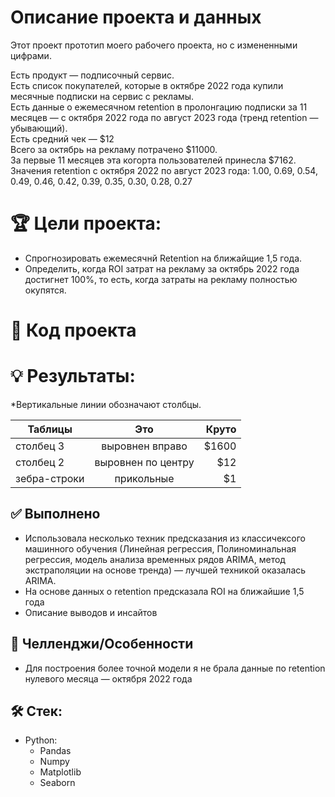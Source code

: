 # Описание проекта и данных
Этот проект прототип моего рабочего проекта, но с измененными цифрами. </br>

Есть продукт — подписочный сервис. </br>
Есть список покупателей, которые в октябре 2022 года купили месячные подписки на сервис с рекламы. </br>
Есть данные о ежемесячном retention в пролонгацию подписки за 11 месяцев — с октября 2022 года по август 2023 года (тренд retention — убывающий).</br>
Есть средний чек — $12 </br>
Всего за октябрь на рекламу потрачено $11000. </br>
За первые 11 месяцев эта когорта пользователей принесла $7162. </br>
Значения retention c октября 2022 по август 2023 года:  1.00, 0.69, 0.54, 0.49, 0.46, 0.42, 0.39, 0.35, 0.30, 0.28, 0.27

# 🏆 Цели проекта:
* Спрогнозировать ежемесячнй Retention на ближайщие 1,5 года.
* Определить, когда ROI затрат на рекламу за октябрь 2022 года достигнет 100%, то есть, когда затраты на рекламу полностью окупятся.


# 🐍 Код проекта

# 💡 Результаты:
*Вертикальные линии обозначают столбцы.

| Таблицы       | Это                | Круто |
| ------------- |:------------------:| -----:|
| столбец 3     | выровнен вправо    | $1600 |
| столбец 2     | выровнен по центру |   $12 |
| зебра-строки  | прикольные         |    $1 |



## ✅ Выполнено
* Использовала несколько техник предсказания из классичексого машинного обучения (Линейная регрессия, Полиноминальная регрессия, модель анализа временных рядов ARIMA, метод экстраполяции на основе тренда) — лучшей техникой оказалась ARIMA.
* На основе данныx о retention предсказала ROI на ближайшие 1,5 года
* Описание выводов и инсайтов
  
## 🧗 Челленджи/Особенности
* Для построения более точной модели я не брала данные по retention нулевого месяца — октября 2022 года


## 🛠 Стек:

* Python:
  * Pandas
  * Numpy
  * Matplotlib
  * Seaborn

